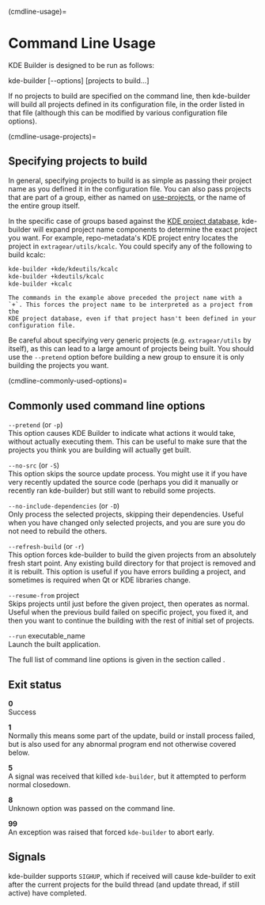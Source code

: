 (cmdline-usage)=
# Command Line Usage

KDE Builder is designed to be run as follows:

kde-builder \[--options\] \[projects to build...\]

If no projects to build are specified on the command line, then
kde-builder will build all projects defined in its configuration file,
in the order listed in that file (although this can be modified by
various configuration file options).

(cmdline-usage-projects)=
## Specifying projects to build

In general, specifying projects to build is as simple as passing their
project name as you defined it in the configuration file. You can also
pass projects that are part of a group, either as named on
[use-projects](#conf-use-projects), or the name of the entire group
itself.

In the specific case of groups based against the [KDE project
database](#kde-projects-groups), kde-builder will expand project
name components to determine the exact project you want. For example,
repo-metadata's KDE project entry locates the project in
`extragear/utils/kcalc`. You could specify any of the following
to build kcalc:

```bash
kde-builder +kde/kdeutils/kcalc
kde-builder +kdeutils/kcalc
kde-builder +kcalc
```

```{note}
The commands in the example above preceded the project name with a
`+`. This forces the project name to be interpreted as a project from the
KDE project database, even if that project hasn't been defined in your
configuration file.
```

Be careful about specifying very generic projects (e.g.
`extragear/utils` by itself), as this can lead to a large amount of
projects being built. You should use the `--pretend` option before
building a new group to ensure it is only building the projects you
want.

(cmdline-commonly-used-options)=
## Commonly used command line options

`--pretend` (or `-p`)  
This option causes KDE Builder to indicate what actions it would take,
without actually executing them. This can be useful to make
sure that the projects you think you are building will actually get
built.

`--no-src` (or `-S`)  
This option skips the source update process. You might use it if you
have very recently updated the source code (perhaps you did it manually
or recently ran kde-builder) but still want to rebuild some projects.

`--no-include-dependencies` (or `-D`)  
Only process the selected projects, skipping their dependencies. Useful
when you have changed only selected projects, and you are sure you do not
need to rebuild the others.

`--refresh-build` (or `-r`)  
This option forces kde-builder to build the given projects from an
absolutely fresh start point. Any existing build directory for that
project is removed and it is rebuilt. This option is useful if you have
errors building a project, and sometimes is required when Qt or KDE
libraries change.

`--resume-from` project  
Skips projects until just before the given project, then operates as
normal. Useful when the previous build failed on specific project, you
fixed it, and then you want to continue the building with the rest of
initial set of projects.

`--run` executable_name  
Launch the built application.

The full list of command line options is given in the section called
[](#supported-cmdline-params).

## Exit status

**0**  
Success

**1**  
Normally this means some part of the update, build or install process
failed, but is also used for any abnormal program end not otherwise
covered below.

**5**  
A signal was received that killed `kde-builder`, but it attempted to
perform normal closedown.

**8**  
Unknown option was passed on the command line.

**99**  
An exception was raised that forced `kde-builder` to abort early.

## Signals

kde-builder supports `SIGHUP`, which if received will cause
kde-builder to exit after the current projects for the build thread (and
update thread, if still active) have completed.
